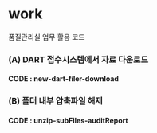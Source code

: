 # work
품질관리실 업무 활용 코드

### (A) DART 접수시스템에서 자료 다운로드

#### CODE : new-dart-filer-download

### (B) 폴더 내부 압축파일 해제 

#### CODE : unzip-subFiles-auditReport
